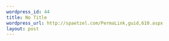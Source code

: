```yaml
--- 
wordpress_id: 44
title: No Title
wordpress_url: http://spaetzel.com/PermaLink,guid,610.aspx
layout: post
---
```

<img width="0" height="0" src="http://spaetzel.com/aggbug.ashx?id=610" />
